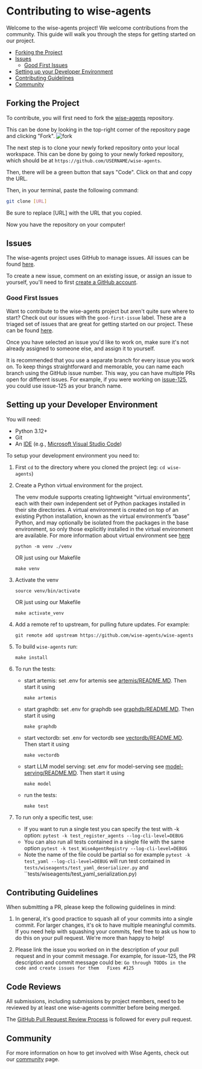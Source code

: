 Contributing to wise-agents
==================================

Welcome to the wise-agents project! We welcome contributions from the community. This guide will walk you through the steps for getting started on our project.

- [Forking the Project](#forking-the-project)
- [Issues](#issues)
  - [Good First Issues](#good-first-issues)
- [Setting up your Developer Environment](#setting-up-your-developer-environment)
- [Contributing Guidelines](#contributing-guidelines)
- [Community](#community)


## Forking the Project 
To contribute, you will first need to fork the [wise-agents](https://github.com/wise-agents/wise-agents) repository. 

This can be done by looking in the top-right corner of the repository page and clicking "Fork".
![fork](/images/fork.jpg)

The next step is to clone your newly forked repository onto your local workspace. This can be done by going to your newly forked repository, which should be at `https://github.com/USERNAME/wise-agents`. 

Then, there will be a green button that says "Code". Click on that and copy the URL.



Then, in your terminal, paste the following command:
```bash
git clone [URL]
```
Be sure to replace [URL] with the URL that you copied.

Now you have the repository on your computer!

## Issues
The wise-agents project uses GitHub to manage issues. All issues can be found [here](https://github.com/wise-agents/wise-agents/issues). 

To create a new issue, comment on an existing issue, or assign an issue to yourself, you'll need to first [create a GitHub account](https://github.com/).


### Good First Issues
Want to contribute to the wise-agents project but aren't quite sure where to start? Check out our issues with the `good-first-issue` label. These are a triaged set of issues that are great for getting started on our project. These can be found [here](https://github.com/wise-agents/wise-agents/labels/good%20first%20issue). 

Once you have selected an issue you'd like to work on, make sure it's not already assigned to someone else, and assign it to yourself.

It is recommended that you use a separate branch for every issue you work on. To keep things straightforward and memorable, you can name each branch using the GitHub issue number. This way, you can have multiple PRs open for different issues. For example, if you were working on [issue-125](https://github.com/wise-agents/wise-agents/issues/125), you could use issue-125 as your branch name.

## Setting up your Developer Environment
You will need:

* Python 3.12+
* Git
* An [IDE](https://en.wikipedia.org/wiki/Comparison_of_integrated_development_environments#Python)
(e.g., [Microsoft Visual Studio Code](https://code.visualstudio.com/))

To setup your development environment you need to:

1. First `cd` to the directory where you cloned the project (eg: `cd wise-agents`)

2. Create a Python virtual environment for the project.

    The venv module supports creating lightweight “virtual  environments”, each with their own independent set of Python packages installed in their site directories. A virtual environment is created on top of an existing Python installation, known as the virtual environment’s “base” Python, and may optionally be isolated from the packages in the base environment, so only those explicitly installed in the virtual environment are available.
For more information about virtual environment see [here](https://docs.python.org/3/library/venv.html)

    ```
    python -m venv ./venv
    ```

    OR just using our Makefile

    ```
    make venv
    ```

3. Activate the venv
    
    ```
    source venv/bin/activate
    ```
    
    OR just using our Makefile
    
    ```
    make activate_venv
    ```

4. Add a remote ref to upstream, for pulling future updates.
For example:

    ```
    git remote add upstream https://github.com/wise-agents/wise-agents
    ```

5. To build `wise-agents` run:
    
    ```
    make install
    ```

6. To run the tests:
    * start artemis: set .env for artemis see [artemis/README.MD](artemis/). Then start it using
        
        ```
        make artemis
        ```

    * start graphdb: set .env for graphdb see [graphdb/README.MD](graphdb/). Then start it using
        
        ```
        make graphdb
        ```

    * start vectordb: set .env for vectordb see [vectordb/README.MD](vectordb/). Then start it using
        
        ```
        make vectordb
        ```

    * start LLM model serving: set .env for model-serving see [model-serving/README.MD](model-serving/). Then start it using
        
        ```
        make model
        ```

    * run the tests:
        
        ```
        make test
        ```


7. To run only a specific test, use:
    * If you want to run a single test you can specify the test with -k option: ``pytest -k test_register_agents --log-cli-level=DEBUG``
    * You can also run all tests contained in a single file with the same option ``pytest -k test_WiseAgentRegistry --log-cli-level=DEBUG``
    * Note the name of the file could be partial so for example ``pytest -k test_yaml --log-cli-level=DEBUG`` will run test contained in ``tests/wiseagents/test_yaml_deserializer.py`` and ``tests/wiseagents/test_yaml_serialization.py)



## Contributing Guidelines

When submitting a PR, please keep the following guidelines in mind:

1. In general, it's good practice to squash all of your commits into a single commit. For larger changes, it's ok to have multiple meaningful commits. If you need help with squashing your commits, feel free to ask us how to do this on your pull request. We're more than happy to help!

2. Please link the issue you worked on in the description of your pull request and in your commit message. For example, for issue-125, the PR description and commit message could be: ```Go through TODOs in the code and create issues for them  
Fixes #125```


## Code Reviews

All submissions, including submissions by project members, need to be reviewed by at least one wise-agents committer before being merged.

The [GitHub Pull Request Review Process](https://docs.github.com/en/pull-requests/collaborating-with-pull-requests/reviewing-changes-in-pull-requests/about-pull-request-reviews) is followed for every pull request.


## Community
For more information on how to get involved with Wise Agents, check out our [community](https://wise-agents.github.io/community/) page.
